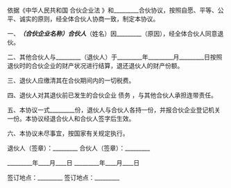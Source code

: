 
 


依据《中华人民共和国
合伙企业法
》和_________合伙协议，按照自愿、平等、公平、诚实的原则，经全体合伙人协商一致，制定本协议。


一、_________（合伙企业名称）合伙人_________（姓名）因_________（原因），经全体合伙人同意退伙。


二、其他合伙人与_________（退伙人）于_________年_________月_________日按照退伙时的合伙企业的财产状况进行结算，退还退伙人的财产份额。


三、退伙人应缴清其在合伙期间内的一切税费。


四、退伙人对其退伙前已发生的合伙企业
债务
，与其他合伙人承担连带责任。


五、本协议一式_________份，退伙人与合伙人各持一份，并报合伙企业登记机关一份。本协议经退合伙人和合伙人签字后生效。


六、本协议未尽事宜，按国家有关规定执行。


退伙人（签章）：_________ 合伙人（签章）：_________


_________年____月____日 _________年____月____日


签订地点：_________ 签订地点：_________
 


 

 
 
 
 
 
  


  
 

  


  


  
 
 
 
 

